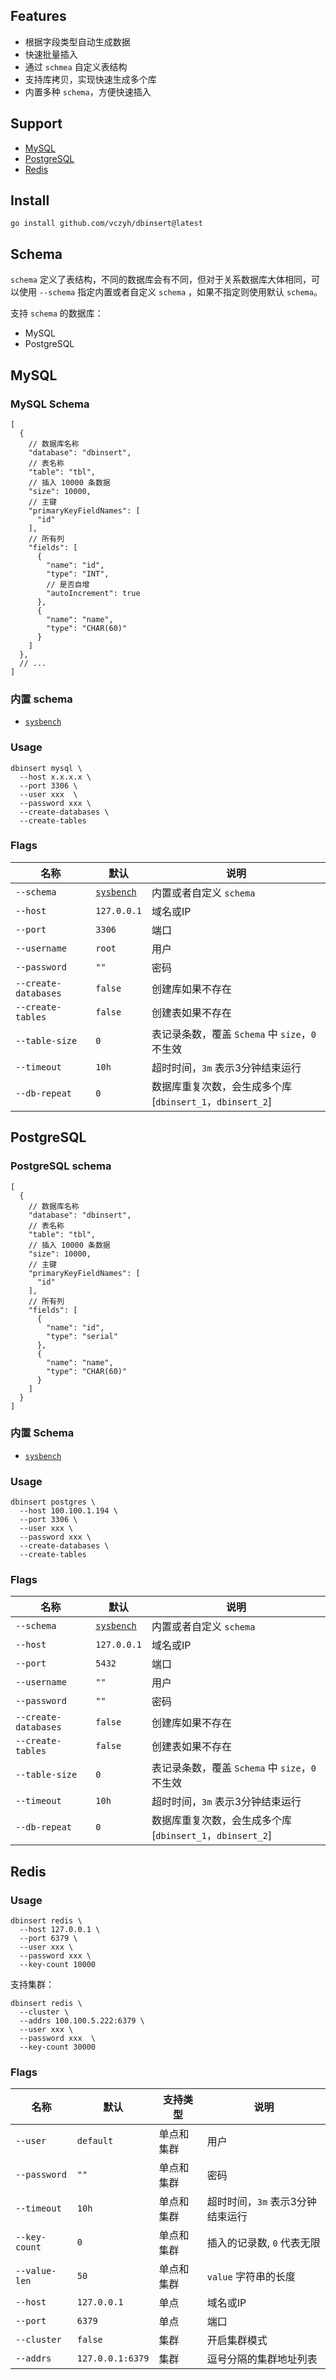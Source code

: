## Features

- 根据字段类型自动生成数据
- 快速批量插入
- 通过 `schmea` 自定义表结构
- 支持库拷贝，实现快速生成多个库
- 内置多种 `schema`，方便快速插入

## Support

- [MySQL](#MySQL)
- [PostgreSQL](#PostgreSQL)
- [Redis](#Redis)

## Install

```shell
go install github.com/vczyh/dbinsert@latest
```

## Schema

`schema` 定义了表结构，不同的数据库会有不同，但对于关系数据库大体相同，可以使用 `--schema` 指定内置或者自定义 `schema`
，如果不指定则使用默认 `schema`。

支持 `schema` 的数据库：

- MySQL
- PostgreSQL

## MySQL

### MySQL Schema

```json5
[
  {
    // 数据库名称
    "database": "dbinsert",
    // 表名称
    "table": "tbl",
    // 插入 10000 条数据
    "size": 10000,
    // 主键
    "primaryKeyFieldNames": [
      "id"
    ],
    // 所有列
    "fields": [
      {
        "name": "id",
        "type": "INT",
        // 是否自增
        "autoIncrement": true
      },
      {
        "name": "name",
        "type": "CHAR(60)"
      }
    ]
  },
  // ... 
]
```

### 内置 schema

- [`sysbench`](./relation/schema/sysbench_mysql.json)

### Usage

```shell
dbinsert mysql \
  --host x.x.x.x \ 
  --port 3306 \
  --user xxx  \
  --password xxx \
  --create-databases \
  --create-tables
```

### Flags

| 名称                   | 默认                                                  | 说明                                         |
|----------------------|-----------------------------------------------------|--------------------------------------------|
| `--schema`           | [`sysbench`](./relation/schema/sysbench_mysql.json) | 内置或者自定义 `schema`                           |
| `--host`             | `127.0.0.1`                                         | 域名或IP                                      |
| `--port`             | `3306`                                              | 端口                                         |
| `--username`         | `root`                                              | 用户                                         |
| `--password`         | `""`                                                | 密码                                         |
| `--create-databases` | `false`                                             | 创建库如果不存在                                   |
| `--create-tables`    | `false`                                             | 创建表如果不存在                                   |
| `--table-size`       | `0`                                                 | 表记录条数，覆盖 `Schema` 中 `size`，`0` 不生效         |
| `--timeout`          | `10h`                                               | 超时时间，`3m` 表示3分钟结束运行                        |
| `--db-repeat`        | `0`                                                 | 数据库重复次数，会生成多个库 [`dbinsert_1`，`dbinsert_2`] |

## PostgreSQL

### PostgreSQL schema

```json5
[
  {
    // 数据库名称
    "database": "dbinsert",
    // 表名称
    "table": "tbl",
    // 插入 10000 条数据
    "size": 10000,
    // 主键
    "primaryKeyFieldNames": [
      "id"
    ],
    // 所有列
    "fields": [
      {
        "name": "id",
        "type": "serial"
      },
      {
        "name": "name",
        "type": "CHAR(60)"
      }
    ]
  }
]
```

### 内置 Schema

- [`sysbench`](./relation/schema/sysbench_postgres.json)

### Usage

```shell
dbinsert postgres \
  --host 100.100.1.194 \ 
  --port 3306 \
  --user xxx \
  --password xxx \
  --create-databases \
  --create-tables
```

### Flags

| 名称                   | 默认                                                     | 说明                                         |
|----------------------|--------------------------------------------------------|--------------------------------------------|
| `--schema`           | [`sysbench`](./relation/schema/sysbench_postgres.json) | 内置或者自定义 `schema`                           |
| `--host`             | `127.0.0.1`                                            | 域名或IP                                      |
| `--port`             | `5432`                                                 | 端口                                         |
| `--username`         | `""`                                                   | 用户                                         |
| `--password`         | `""`                                                   | 密码                                         |
| `--create-databases` | `false`                                                | 创建库如果不存在                                   |
| `--create-tables`    | `false`                                                | 创建表如果不存在                                   |
| `--table-size`       | `0`                                                    | 表记录条数，覆盖 `Schema` 中 `size`，`0` 不生效         |
| `--timeout`          | `10h`                                                  | 超时时间，`3m` 表示3分钟结束运行                        |
| `--db-repeat`        | `0`                                                    | 数据库重复次数，会生成多个库 [`dbinsert_1`，`dbinsert_2`] |

## Redis

### Usage

```shell
dbinsert redis \
  --host 127.0.0.1 \
  --port 6379 \
  --user xxx \
  --password xxx \  
  --key-count 10000 
```

支持集群：

```shell
dbinsert redis \
  --cluster \
  --addrs 100.100.5.222:6379 \
  --user xxx \
  --password xxx  \
  --key-count 30000
```

### Flags

| 名称            | 默认               | 支持类型  | 说明                  |
|---------------|------------------|-------|---------------------|
| `--user`      | `default`        | 单点和集群 | 用户                  |
| `--password`  | `""`             | 单点和集群 | 密码                  |
| `--timeout`   | `10h`            | 单点和集群 | 超时时间，`3m` 表示3分钟结束运行 |
| `--key-count` | `0`              | 单点和集群 | 插入的记录数, `0` 代表无限    |
| `--value-len` | `50`             | 单点和集群 | `value` 字符串的长度      |
| `--host`      | `127.0.0.1`      | 单点    | 域名或IP               |
| `--port`      | `6379`           | 单点    | 端口                  |
| `--cluster`   | `false`          | 集群    | 开启集群模式              |
| `--addrs`     | `127.0.0.1:6379` | 集群    | 逗号分隔的集群地址列表         |